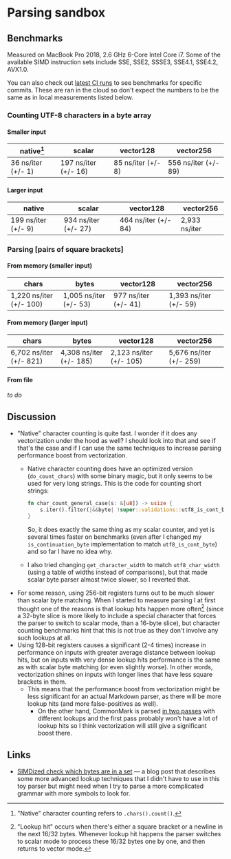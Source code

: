 # Parsing sandbox

## Benchmarks

Measured on MacBook Pro 2018, 2.6 GHz 6-Core Intel Core i7. Some of the available SIMD instruction sets include SSE, SSE2, SSSE3, SSE4.1, SSE4.2, AVX1.0.

You can also check out [latest CI runs](https://github.com/garlicbreadcleric/parsing-sandbox/actions) to see benchmarks for specific commits. These are ran in the cloud so don't expect the numbers to be the same as in local measurements listed below.

### Counting UTF-8 characters in a byte array

#### Smaller input

| native[^1]         | scalar               | vector128          | vector256            |
|--------------------|----------------------|--------------------|----------------------|
| 36 ns/iter (+/- 1) | 197 ns/iter (+/- 16) | 85 ns/iter (+/- 8) | 556 ns/iter (+/- 89) |

#### Larger input

| native              | scalar               | vector128            | vector256     |
|---------------------|----------------------|----------------------|---------------|
| 199 ns/iter (+/- 9) | 934 ns/iter (+/- 27) | 464 ns/iter (+/- 84) | 2,933 ns/iter |

### Parsing \[pairs of square brackets\]

#### From memory (smaller input)

| chars                   | bytes                  | vector128            | vector256              |
|-------------------------|------------------------|----------------------|------------------------|
| 1,220 ns/iter (+/- 100) | 1,005 ns/iter (+/- 53) | 977 ns/iter (+/- 41) | 1,393 ns/iter (+/- 59) |

#### From memory (larger input)

| chars                   | bytes                   | vector128               | vector256               |
|-------------------------|-------------------------|-------------------------|-------------------------|
| 6,702 ns/iter (+/- 821) | 4,308 ns/iter (+/- 185) | 2,123 ns/iter (+/- 105) | 5,676 ns/iter (+/- 259) |

#### From file

_to do_

## Discussion

- "Native" character counting is quite fast. I wonder if it does any vectorization under the hood as well? I should look into that and see if that's the case and if I can use the same techniques to increase parsing performance boost from vectorization.
  - Native character counting does have an optimized version (`do_count_chars`) with some binary magic, but it only seems to be used for very long strings. This is the code for counting short strings:

    ```rust
    fn char_count_general_case(s: &[u8]) -> usize {
        s.iter().filter(|&&byte| !super::validations::utf8_is_cont_byte(byte)).count()
    }
    ```

    So, it does exactly the same thing as my scalar counter, and yet is several times faster on benchmarks (even after I changed my `is_continuation_byte` implementation to match `utf8_is_cont_byte`) and so far I have no idea why.
  - I also tried changing `get_character_width` to match `utf8_char_width` (using a table of widths instead of comparisons), but that made scalar byte parser almost twice slower, so I reverted that.
- For some reason, using 256-bit registers turns out to be much slower than scalar byte matching. When I started to measure parsing I at first thought one of the reasons is that lookup hits happen more often[^2] (since a 32-byte slice is more likely to include a special character that forces the parser to switch to scalar mode, than a 16-byte slice), but character counting benchmarks hint that this is not true as they don't involve any such lookups at all.
- Using 128-bit registers causes a significant (2-4 times) increase in performance on inputs with greater average distance between lookup hits, but on inputs with very dense lookup hits performance is the same as with scalar byte matching (or even slightly worse). In other words, vectorization shines on inputs with longer lines that have less square brackets in them.
  - This means that the performance boost from vectorization might be less significant for an actual Markdown parser, as there will be more lookup hits (and more false-positives as well).
    - On the other hand, CommonMark is parsed [in two passes](https://spec.commonmark.org/0.30/#appendix-a-parsing-strategy) with different lookups and the first pass probably won't have a lot of lookup hits so I think vectorization will still give a significant boost there.

## Links

- [SIMDized check which bytes are in a set](http://0x80.pl/articles/simd-byte-lookup.html) — a blog post that describes some more advanced lookup techniques that I didn't have to use in this toy parser but might need when I try to parse a more complicated grammar with more symbols to look for.

[^1]: "Native" character counting refers to `.chars().count()`.

[^2]: "Lookup hit" occurs when there's either a square bracket or a newline in the next 16/32 bytes. Whenever lookup hit happens the parser switches to scalar mode to process these 16/32 bytes one by one, and then returns to vector mode.
